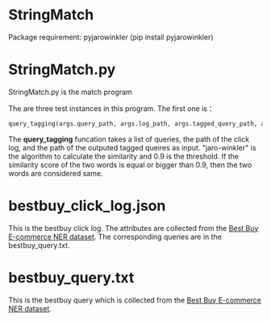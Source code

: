 # StringMatch
Package requirement: pyjarowinkler (pip install pyjarowinkler)

# StringMatch.py
StringMatch.py is the match program

The are three test instances in this program. The first one is：

```python
query_tagging(args.query_path, args.log_path, args.tagged_query_path, args.algorithm, args.threshold)
```
The **query_tagging** funcation takes a list of queries, the path of the click log, and the path of the outputed tagged queires as input. "jaro-winkler" is the algorithm to calculate the similarity and 0.9 is the threshold. If the similarity score of the two words is equal or bigger than 0.9, then the two words are considered same.

# bestbuy_click_log.json
This is the bestbuy click log. The attributes are collected from the [Best Buy E-commerce NER dataset](https://dataturks.com/projects/Mohan/Best%20Buy%20E-commerce%20NER%20dataset). The corresponding queries are in the bestbuy_query.txt.

# bestbuy_query.txt
This is the bestbuy query which is collected from the [Best Buy E-commerce NER dataset](https://dataturks.com/projects/Mohan/Best%20Buy%20E-commerce%20NER%20dataset).
